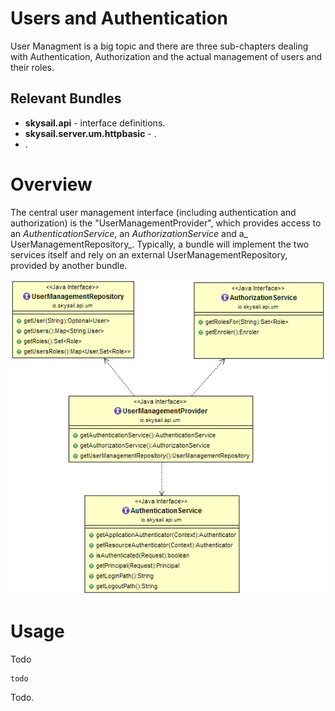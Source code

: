 # Users and Authentication

User Managment is a big topic and there are three sub-chapters dealing with Authentication, Authorization and the actual management of users and their roles.

## Relevant Bundles

* **skysail.api** - interface definitions.
* **skysail.server.um.httpbasic** - .
* .

# Overview

The central user management interface \(including authentication and authorization\) is the "UserManagementProvider", which provides access to an _AuthenticationService_, an _AuthorizationService_ and a_ UserManagementRepository_. Typically, a bundle will implement the two services itself and rely on an external UserManagementRepository, provided by another bundle.

![](/assets/um.png)

# Usage

Todo

```
todo
```

Todo.

